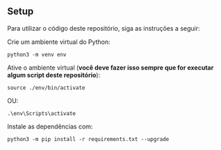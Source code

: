 ## Setup

Para utilizar o código deste repositório, siga as instruções a seguir:

Crie um ambiente virtual do Python:

``` shell
python3 -m venv env
```

Ative o ambiente virtual (**você deve fazer isso sempre que for executar algum script deste repositório**):

``` shell
source ./env/bin/activate
```
OU:
``` shell
.\env\Scripts\activate 
```

Instale as dependências com:

``` shell
python3 -m pip install -r requirements.txt --upgrade
```


